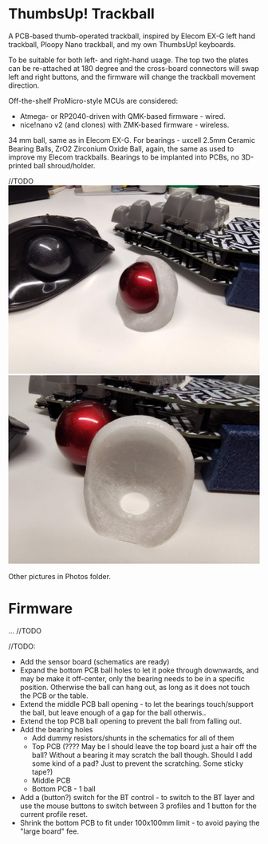 # ThumbsUp! Trackball

A PCB-based thumb-operated trackball, inspired by Elecom EX-G left hand trackball, Ploopy Nano trackball, and my own ThumbsUp! keyboards.

To be suitable for both left- and right-hand usage.
The top two the plates can be re-attached at 180 degree and the cross-board connectors will swap left and right buttons, and the firmware will change the trackball movement direction.
 
Off-the-shelf ProMicro-style MCUs are considered: 
- Atmega- or RP2040-driven with QMK-based firmware - wired.
- nice!nano v2 (and clones) with ZMK-based firmware - wireless.

34 mm ball, same as in Elecom EX-G.
For bearings - uxcell 2.5mm Ceramic Bearing Balls, ZrO2 Zirconium Oxide Ball, again, the same as used to improve my Elecom trackballs.
Bearings to be implanted into PCBs, no 3D-printed ball shroud/holder.


//TODO
![Ball Holder Prototype (without ball)](https://github.com/ak66666/ThumbsUp-Trackball/blob/main/Photos/Ball%20Holder%20Prototype%2C%2020250417.jpg)
![Ball Holder Prototype (with a ball inserted)](https://github.com/ak66666/ThumbsUp-Trackball/blob/main/Photos/Ball%20Holder%20Prototype%20(without%20ball)%2C%2020250417.jpg)

Other pictures in Photos folder.

# Firmware

... //TODO


//TODO:
- Add the sensor board (schematics are ready)
- Expand the bottom PCB ball holes to let it poke through downwards, and may be make it off-center, only the bearing needs to be in a specific position. Otherwise the ball can hang out, as long as it does not touch the PCB or the table.
- Extend the middle PCB ball opening - to let the bearings touch/support the ball, but leave enough of a gap for the ball otherwis..
- Extend the top PCB ball opening to prevent the ball from falling out.
- Add the bearing holes
	- Add dummy resistors/shunts in the schematics for all of them
	- Top PCB (???? May be I should leave the top board just a hair off the ball? Without a bearing it may scratch the ball though. Should I add some kind of a pad? Just to prevent the scratching. Some sticky tape?)
	- Middle PCB
 	- Bottom PCB - 1 ball
- Add a (button?) switch for the BT control - to switch to the BT layer and use the mouse buttons to switch between 3 profiles and 1 button for the current profile reset. 
- Shrink the bottom PCB to fit under 100x100mm limit - to avoid paying the "large board" fee. 